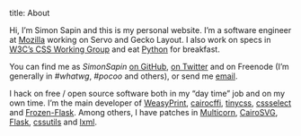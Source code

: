 title: About

Hi, I’m Simon Sapin and this is my personal website.
I’m a software engineer at [Mozilla](https://www.mozilla.org/)
working on Servo and Gecko Layout.
I also work on specs in [W3C’s CSS Working Group](http://www.w3.org/Style/CSS/)
and eat [Python](http://python.org/) for breakfast.

You can find me as *SimonSapin* [on GitHub](https://github.com/SimonSapin),
[on Twitter](https://twitter.com/SimonSapin)
and on Freenode (I’m generally in <i>#whatwg</i>, <i>#pocoo</i> and others),
or send me
<a href="&#109;&#97;&#105;&#108;&#116;&#111;&#58;simon&#64;exyr.org">email</a>.

I hack on free / open source software both in my “day time” job and on my
own time.
I’m the main developer of
[WeasyPrint](http://weasyprint.org),
[cairocffi](http://pythonhosted.org/cairocffi/),
[tinycss](http://pythonhosted.org/tinycss/),
[cssselect](http://pythonhosted.org/cssselect/) and
[Frozen-Flask](http://pythonhosted.org/Frozen-Flask/).
Among others, I have patches in
[Multicorn](http://multicorn.org/),
[CairoSVG](http://cairosvg.org/),
[Flask](http://flask.pocoo.org/),
[cssutils](http://pythonhosted.org/cssutils/) and
[lxml](http://lxml.de/).

